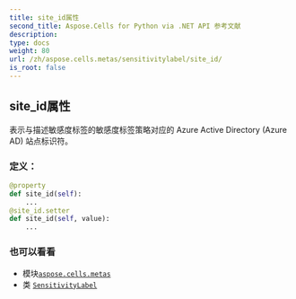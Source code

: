 ```yaml
---
title: site_id属性
second_title: Aspose.Cells for Python via .NET API 参考文献
description:
type: docs
weight: 80
url: /zh/aspose.cells.metas/sensitivitylabel/site_id/
is_root: false
---
```

## site_id属性

表示与描述敏感度标签的敏感度标签策略对应的 Azure Active Directory (Azure AD) 站点标识符。
### 定义：
```python
@property
def site_id(self):
    ...
@site_id.setter
def site_id(self, value):
    ...
```

### 也可以看看
* 模块[`aspose.cells.metas`](../../)
* 类 [`SensitivityLabel`](/cells/python-net/zh/aspose.cells.metas/sensitivitylabel)
